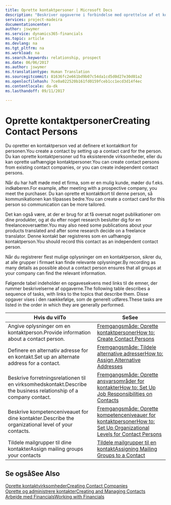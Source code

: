 ```yaml
---
title: Oprette kontaktpersoner | Microsoft Docs
description: "Beskriver opgaverne i forbindelse med oprettelse af et kontaktkort for en person, f.eks. et kundeemne eller en leverandør, og bidrager til at angive relationen og tilpasse kommunikationen."
services: project-madeira
documentationcenter: 
author: jswymer
ms.service: dynamics365-financials
ms.topic: article
ms.devlang: na
ms.tgt_pltfrm: na
ms.workload: na
ms.search.keywords: relationship, prospect
ms.date: 06/06/2017
ms.author: jswymer
ms.translationtype: Human Translation
ms.sourcegitcommit: 81636fc2e661bd9b07c54da1cd5d0d27e30d01a2
ms.openlocfilehash: 7ce0a022520b161fd0159fceb1cc1ecd3d14f4ec
ms.contentlocale: da-dk
ms.lasthandoff: 09/11/2017

---
```

# <a name="creating-contact-persons"></a><span data-ttu-id="e33d8-103">Oprette kontaktpersoner</span><span class="sxs-lookup"><span data-stu-id="e33d8-103">Creating Contact Persons</span></span>
<span data-ttu-id="e33d8-104">Du opretter en kontaktperson ved at definere et kontaktkort for personen.</span><span class="sxs-lookup"><span data-stu-id="e33d8-104">You create a contact by setting up a contact card for the person.</span></span> <span data-ttu-id="e33d8-105">Du kan oprette kontaktpersoner ud fra eksisterende virksomheder, eller du kan oprette uafhængige kontaktpersoner.</span><span class="sxs-lookup"><span data-stu-id="e33d8-105">You can create contact persons from existing contact companies, or you can create independent contact persons.</span></span>

<span data-ttu-id="e33d8-106">Når du har haft møde med et firma, som er en mulig kunde, møder du f.eks. indkøberen.</span><span class="sxs-lookup"><span data-stu-id="e33d8-106">For example, after meeting with a prospective company, you meet the purchaser.</span></span> <span data-ttu-id="e33d8-107">Du kan oprette et kontaktkort til denne person, så kommunikationen kan tilpasses bedre.</span><span class="sxs-lookup"><span data-stu-id="e33d8-107">You can create a contact card for this person so communication can be more tailored.</span></span>

<span data-ttu-id="e33d8-108">Det kan også være, at der er brug for at få oversat noget publikationer om dine produkter, og at du efter noget research beslutter dig for en freelanceoversætter.</span><span class="sxs-lookup"><span data-stu-id="e33d8-108">You may also need some publications about your products translated and after some research decide on a freelance translator.</span></span> <span data-ttu-id="e33d8-109">Denne kontakt bør registreres som en uafhængig kontaktperson.</span><span class="sxs-lookup"><span data-stu-id="e33d8-109">You should record this contact as an independent contact person.</span></span>

<span data-ttu-id="e33d8-110">Når du registrerer flest mulige oplysninger om en kontaktperson, sikrer du, at alle grupper i firmaet kan finde relevante oplysninger.</span><span class="sxs-lookup"><span data-stu-id="e33d8-110">By recording as many details as possible about a contact person ensures that all groups at your company can find the relevant information.</span></span>

<span data-ttu-id="e33d8-111">Følgende tabel indeholder en opgavesekvens med links til de emner, der rummer beskrivelserne af opgaverne.</span><span class="sxs-lookup"><span data-stu-id="e33d8-111">The following table describes a sequence of tasks, with links to the topics that describe them.</span></span> <span data-ttu-id="e33d8-112">Disse opgaver vises i den raækkefølge, som de generelt udføres.</span><span class="sxs-lookup"><span data-stu-id="e33d8-112">These tasks are listed in the order in which they are generally performed.</span></span>

| <span data-ttu-id="e33d8-113">Hvis du vil</span><span class="sxs-lookup"><span data-stu-id="e33d8-113">To</span></span> | <span data-ttu-id="e33d8-114">Se</span><span class="sxs-lookup"><span data-stu-id="e33d8-114">See</span></span> |
| --- | --- |
| <span data-ttu-id="e33d8-115">Angive oplysninger om en kontaktperson.</span><span class="sxs-lookup"><span data-stu-id="e33d8-115">Provide information about a contact person.</span></span> |[<span data-ttu-id="e33d8-116">Fremgangsmåde: Oprette kontaktpersoner</span><span class="sxs-lookup"><span data-stu-id="e33d8-116">How to: Create Contact Persons</span></span>](marketing-how-create-contact-persons.md) |
| <span data-ttu-id="e33d8-117">Definere en alternativ adresse for en kontakt.</span><span class="sxs-lookup"><span data-stu-id="e33d8-117">Set up an alternate address for a contact.</span></span> |[<span data-ttu-id="e33d8-118">Fremgangsmåde: Tildele alternative adresser</span><span class="sxs-lookup"><span data-stu-id="e33d8-118">How to: Assign Alternative Addresses</span></span>](marketing-how-assign-alternate-address.md) |
| <span data-ttu-id="e33d8-119">Beskrive forretningsrelationen til en virksomhedskontakt.</span><span class="sxs-lookup"><span data-stu-id="e33d8-119">Describe the business relationship of a company contact.</span></span> |[<span data-ttu-id="e33d8-120">Fremgangsmåde: Oprette ansvarsområder for kontakter</span><span class="sxs-lookup"><span data-stu-id="e33d8-120">How to: Set Up Job Responsibilities on Contacts</span></span>](marketing-job-responsibilities.md) |
| <span data-ttu-id="e33d8-121">Beskrive kompetenceniveauet for dine kontakter.</span><span class="sxs-lookup"><span data-stu-id="e33d8-121">Describe the organizational level of your contacts.</span></span> |[<span data-ttu-id="e33d8-122">Fremgangsmåde: Oprette kompetenceniveauer for kontaktpersoner</span><span class="sxs-lookup"><span data-stu-id="e33d8-122">How to: Set Up Organizational Levels for Contact Persons</span></span>](marketing-organizational-levels.md) |
| <span data-ttu-id="e33d8-123">Tildele mailgrupper til dine kontakter</span><span class="sxs-lookup"><span data-stu-id="e33d8-123">Assign mailing groups your contacts</span></span> |[<span data-ttu-id="e33d8-124">Tildele mailgrupper til en kontakt</span><span class="sxs-lookup"><span data-stu-id="e33d8-124">Assigning Mailing Groups to a Contact</span></span>](marketing-mailing-groups.md) |

## <a name="see-also"></a><span data-ttu-id="e33d8-125">Se også</span><span class="sxs-lookup"><span data-stu-id="e33d8-125">See Also</span></span>
[<span data-ttu-id="e33d8-126">Oprette kontaktvirksomheder</span><span class="sxs-lookup"><span data-stu-id="e33d8-126">Creating Contact Companies</span></span>](marketing-create-contact-companies.md)  
[<span data-ttu-id="e33d8-127">Oprette og administrere kontakter</span><span class="sxs-lookup"><span data-stu-id="e33d8-127">Creating and Managing Contacts</span></span>](marketing-create-contact-persons.md)  
[<span data-ttu-id="e33d8-128">Arbejde med Financials</span><span class="sxs-lookup"><span data-stu-id="e33d8-128">Working with Financials</span></span>](ui-work-product.md)

